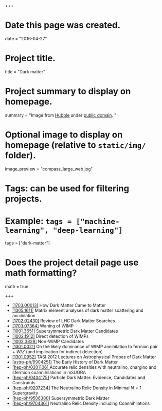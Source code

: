 +++
# Date this page was created.
date = "2016-04-27"

# Project title.
title = "Dark matter"

# Project summary to display on homepage.
summary = "Image from [Hubble](http://imgsrc.hubblesite.org/hvi/uploads/image_file/image_attachment/8593/compass_large_web.jpg) under [public domain](http://hubble.stsci.edu/about_us/copyright.php).  "

# Optional image to display on homepage (relative to `static/img/` folder).
image_preview = "compass_large_web.jpg"

# Tags: can be used for filtering projects.
# Example: `tags = ["machine-learning", "deep-learning"]`
tags = ["dark-matter"]

# Does the project detail page use math formatting?
math = true

+++

* [[1703.00013]](https://arxiv.org/abs/1703.00013) How Dark Matter Came to Matter
* [[1305.1611]](https://arxiv.org/abs/1305.1611) Matrix element analyses of dark matter scattering and annihilation
* [[1702.02430]](https://arxiv.org/abs/1702.02430) Review of LHC Dark Matter Searches
* [[1703.07364]](https://arxiv.org/abs/1703.07364) Waning of WIMP
* [[1001.3651]](http://arxiv.org/abs/1001.3651) Supersymmetric Dark Matter Candidates
* [[1002.1912]](http://arxiv.org/abs/1002.1912) Direct detection of WIMPs
* [[1002.3828]](http://arxiv.org/abs/1002.3828) Non-WIMP Candidates
* [[1301.0021]](http://arxiv.org/abs/1301.0021) On the likely dominance of WIMP annihilation to fermion pair + $W$/$Z$ (and implication for indirect detection)
* [[1301.0952]](http://arxiv.org/abs/1301.0952) TASI 2012 Lectures on Astrophysical Probes of Dark Matter
* [[astro-ph/9904251]](http://arxiv.org/abs/astro-ph/9904251) The Early History of Dark Matter
* [[hep-ph/0301106] ](http://arxiv.org/abs/hep-ph/0301106) Accurate relic densities with neutralino, chargino and sfermion coannihilations in mSUGRA
* [[hep-ph/0404175]](http://arxiv.org/abs/hep-ph/0404175) Particle Dark Matter: Evidence, Candidates and Constraints
* [[hep-ph/9207234]](http://arxiv.org/abs/hep-ph/9207234) The Neutralino Relic Density in Minimal $N=1$ Supergravity
* [[hep-ph/9506380]](http://arxiv.org/abs/hep-ph/9506380) Supersymmetric Dark Matter
* [[hep-ph/9704361]](http://arxiv.org/abs/hep-ph/9704361) Neutralino Relic Density including Coannihilations
